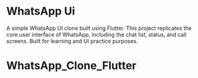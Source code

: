 # WhatsApp Ui

A simple WhatsApp UI clone built using Flutter. 
This project replicates the core user interface of WhatsApp, 
including the chat list, status, and call screens. 
Built for learning and UI practice purposes.

# WhatsApp_Clone_Flutter
